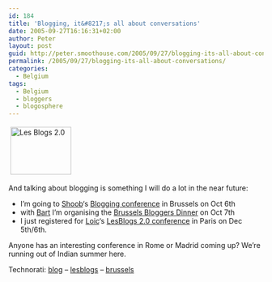 ```yaml
---
id: 184
title: 'Blogging, it&#8217;s all about conversations'
date: 2005-09-27T16:16:31+02:00
author: Peter
layout: post
guid: http://peter.smoothouse.com/2005/09/27/blogging-its-all-about-conversations/
permalink: /2005/09/27/blogging-its-all-about-conversations/
categories:
  - Belgium
tags:
  - Belgium
  - bloggers
  - blogosphere
---
```

[<img  border="0" vspace="4" width="120" src="http://www.loiclemeur.com/france/lesblogs2logo.gif" hspace="4" alt="Les Blogs 2.0" height="94" />](http://lesblogs.typepad.com/ "Les Blogs 2.0")

And talking about blogging is something I will do a lot in the near future:

  * I&#8217;m going to [Shoob](http://www.shoob.com)&#8216;s [Blogging conference](http://2pointzero.shoob.com/) in Brussels on Oct 6th
  * with [Bart](http://webguide.fgov.be/) I&#8217;m organising the [Brussels Bloggers Dinner](http://bloggers.smoothouse.com/) on Oct 7th
  * I just registered for [Loic](http://www.loiclemeur.com/)&#8216;s [LesBlogs 2.0 conference](http://lesblogs.typepad.com/) in Paris on Dec 5th/6th.

Anyone has an interesting conference in Rome or Madrid coming up? We&#8217;re running out of Indian summer here.

Technorati: <a rel="tag" href="http://technorati.com/tag/blog">blog</a> &#8211; <a rel="tag" href="http://technorati.com/tag/lesblogs">lesblogs</a> &#8211; <a rel="tag" href="http://technorati.com/tag/brussels">brussels</a>